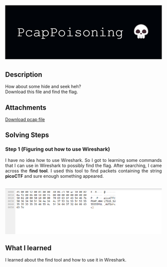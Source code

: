 # ![Title](additional-files/pcappoisoning-title.png)

## Description

<div style="text-align: justify">How about some hide and seek heh?<br>
Download this file and find the flag.</div>

## Attachments

[Download pcap file](additional-files/trace.pcap)

## Solving Steps

### Step 1 (Figuring out how to use Wireshark)

<div style="text-align: justify">I have no idea how to use Wireshark. So I got to learning some commands that I can use in Wireshark to possibly find the flag. After searching, I came across the <b>find tool</b>. I used this tool to find packets containing the string <b>picoCTF</b> and sure enough something appeared.</div><br>

![Wireshark results](additional-files/wireshark-results.png)

## What I learned

<div style="text-align: justify">I learned about the find tool and how to use it in Wireshark.</div>
